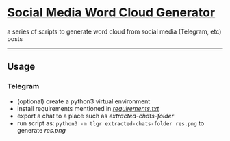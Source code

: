 # [Social Media Word Cloud Generator](https://github.com/hadisfr/social-media-word-cloud-generator)

a series of scripts to generate word cloud from social media (Telegram, etc) posts 

---

## Usage

### Telegram

* (optional) create a python3 virtual environment
* install requirements mentioned in [_requirements.txt_](requirements.txt)
* export a chat to a place such as _extracted-chats-folder_
* run script as: `python3 -m tlgr extracted-chats-folder res.png` to generate _res.png_
